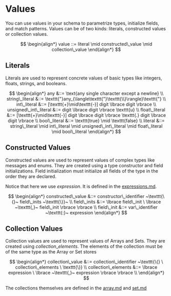 # Values

You can use values in your schema to parametrize types, initialize fields, and
match patterns. Values can be of two kinds: literals, constructed values or collection values.

$$
\begin{align*}
value ::= literal \mid constructed\_value \mid collection\_value
\end{align*}
$$

## Literals

Literals are used to represent concrete values of basic types like integers,
floats, strings, and booleans.

$$
\begin{align*}
any &::= \text{any single character except a newline} \\
string\_literal &::= \texttt{"}any_{\langle\texttt{"}\texttt{\\}\rangle}\texttt{"} \\
int\_literal &::= [\texttt{+}\mid\texttt{-}] digit \lbrace digit \rbrace \\
unsigned\_int\_literal &::= digit \lbrace digit \rbrace \texttt{u} \\
float\_literal &::= [\texttt{+}\mid\texttt{-}] digit \lbrace digit \rbrace \texttt{.} digit \lbrace digit \rbrace \\
bool\_literal &::= \texttt{true} \mid \texttt{false} \\
literal &::= string\_literal \mid int\_literal \mid unsigned\_int\_literal \mid float\_literal \mid bool\_literal
\end{align*}
$$

## Constructed Values

Constructed values are used to represent values of complex types like messages
and enums. They are created using a type constructor and field initializations.
Field initialization must initialize all fields of the type in the order they
are declared.

Notice that here we use $expression$. It is defined in the [expressions.md](../expressions.md).

$$
\begin{align*}
constructed\_value &::= constructor\_identifier ~\texttt{\{}~ field\_inits ~\texttt{\}}~ \\
field\_inits &::= \lbrace field\_init \ \lbrace ~\texttt{,}~ field\_init \rbrace \rbrace \\
field\_init &::= var\_identifier ~\texttt{:}~ expression
\end{align*}
$$

## Collection Values

Collection values are used to represent values of Arrays and Sets. They are created using $collection\_elements$. The elements of the collection must be of the same type as the Array or Set stores

$$
\begin{align*}
collection\_value &::= collection\_identifier ~\texttt{\{}  \ collection\_elements \ \texttt{\}} \\
collection\_elements &::= \lbrace expression \ \lbrace ~\texttt{,}~ expression \rbrace \rbrace \\
\end{align*}
$$


The collections themselves are defined in the [array.md](../collection_types/array.md) and [set.md](../collection_types/set.md)